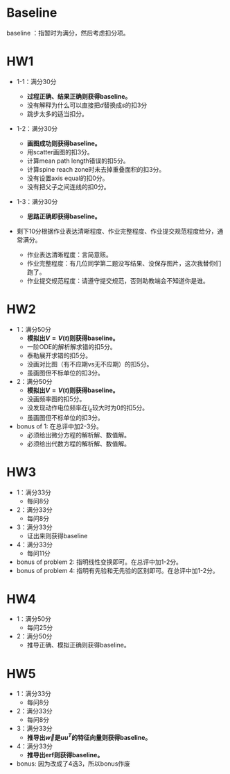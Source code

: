 # Baseline

baseline ：指暂时为满分，然后考虑扣分项。



# HW1

* 1-1：满分30分
  * **过程正确、结果正确则获得baseline。**
  * 没有解释为什么可以直接把$d$替换成$s$的扣3分
  * 跳步太多的适当扣分。
* 1-2：满分30分

  * **画图成功则获得baseline。**
  * 用scatter画图的扣3分。
  * 计算mean path length错误的扣5分。
  * 计算spine reach zone时未去掉重叠面积的扣3分。
  * 没有设置axis equal的扣0分。
  * 没有把父子之间连线的扣0分。
* 1-3：满分30分

  * **思路正确即获得baseline。**
* 剩下10分根据作业表达清晰程度、作业完整程度、作业提交规范程度给分，通常满分。
  * 作业表达清晰程度：言简意赅。
  * 作业完整程度：有几位同学第二题没写结果、没保存图片，这次我替你们跑了。
  * 作业提交规范程度：请遵守提交规范，否则助教端会不知道你是谁。



# HW2

* 1：满分50分
  * **模拟出$V=V(t)$则获得baseline。**
  * 一阶ODE的解析解求错的扣5分。
  * 泰勒展开求错的扣5分。
  * 没画对比图（有不应期vs无不应期）的扣5分。
  * 虽画图但不标单位的扣3分。
* 2：满分50分
  * **模拟出$V=V(t)$则获得baseline。**
  * 没画频率图的扣5分。
  * 没发现动作电位频率在$I_e$较大时为0的扣5分。
  * 虽画图但不标单位的扣3分。
* bonus of 1: 在总评中加2-3分。
  * 必须给出微分方程的解析解、数值解。
  * 必须给出代数方程的解析解、数值解。



# HW3

* 1：满分33分
  * 每问8分
* 2：满分33分
  * 每问8分
* 3：满分33分
  * 证出来则获得baseline
* 4：满分33分
  * 每问11分
* bonus of problem 2: 指明线性变换即可。在总评中加1-2分。
* bonus of problem 4: 指明有先验和无先验的区别即可。在总评中加1-2分。



# HW4

* 1：满分50分
  * 每问25分
* 2：满分50分
  * 推导正确、模拟正确则获得baseline。



# HW5

* 1：满分33分
  * 每问8分
* 2：满分33分
  * 每问8分
* 3：满分33分
  * **推导出$\vec{w}$是$uu^T$的特征向量则获得baseline。**
* 4：满分33分
  * **推导出erf则获得baseline。**
* bonus: 因为改成了4选3，所以bonus作废
